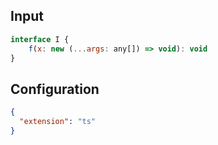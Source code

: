 
## Input
```javascript input
interface I {
    f(x: new (...args: any[]) => void): void
}
```

## Configuration
```json configuration
{
  "extension": "ts"
}
```
